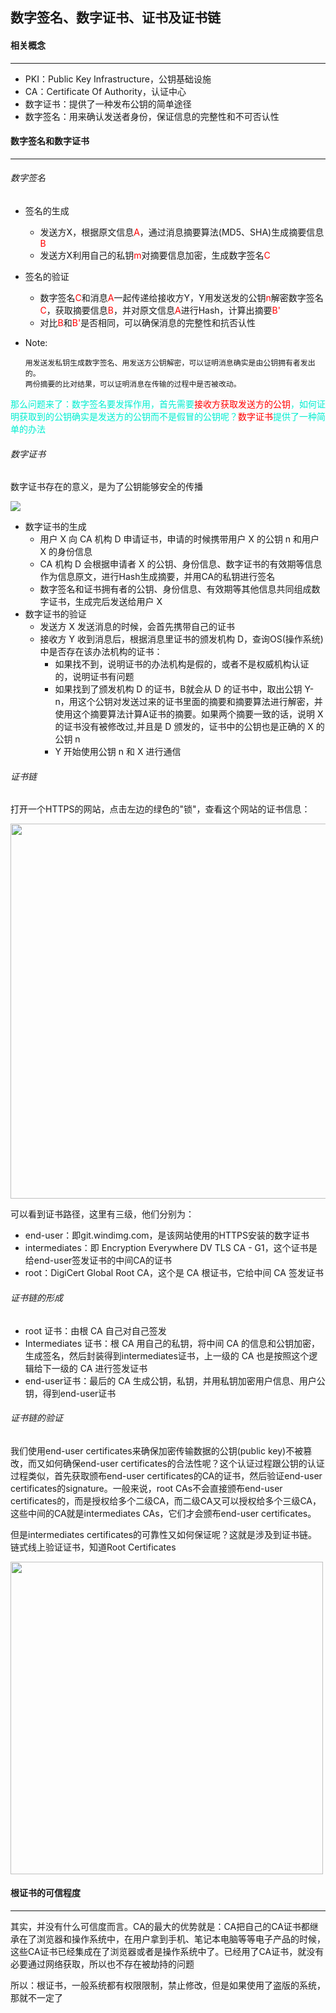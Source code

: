 ## 数字签名、数字证书、证书及证书链



#### 相关概念

-----

- PKI：Public Key Infrastructure，公钥基础设施
- CA：Certificate Of Authority，认证中心
- 数字证书：提供了一种发布公钥的简单途径
- 数字签名：用来确认发送者身份，保证信息的完整性和不可否认性



#### 数字签名和数字证书

----

###### 数字签名



- 签名的生成

  - 发送方X，根据原文信息<font color=red>A</font>，通过消息摘要算法(MD5、SHA)生成摘要信息<font color=red>B</font>
  - 发送方X利用自己的私钥<font color=red>m</font>对摘要信息加密，生成数字签名<font color=red>C</font>

- 签名的验证

  - 数字签名<font color=red>C</font>和消息<font color=red>A</font>一起传递给接收方Y，Y用发送发的公钥<font color=red>n</font>解密数字签名<font color=red>C</font>，获取摘要信息<font color=red>B</font>，并对原文信息<font color=red>A</font>进行Hash，计算出摘要<font color=red>B'</font>
  - 对比<font color=red>B</font>和<font color=red>B'</font>是否相同，可以确保消息的完整性和抗否认性

- Note:

  ```
  用发送发私钥生成数字签名、用发送方公钥解密，可以证明消息确实是由公钥拥有者发出的。
  两份摘要的比对结果，可以证明消息在传输的过程中是否被改动。
  ```

  

<font color=greed>那么问题来了：数字签名要发挥作用，首先需要<font color=red>接收方获取发送方的公钥</font>，如何证明获取到的公钥确实是发送方的公钥而不是假冒的公钥呢？<font color=red>数字证书</font>提供了一种简单的办法</font>



###### 数字证书

数字证书存在的意义，是为了公钥能够安全的传播

<img src="pic/11578322138.jpg">

- 数字证书的生成
  - 用户 X 向 CA 机构 D 申请证书，申请的时候携带用户 X 的公钥 n 和用户 X 的身份信息
  - CA 机构 D 会根据申请者 X 的公钥、身份信息、数字证书的有效期等信息作为信息原文，进行Hash生成摘要，并用CA的私钥进行签名
  - 数字签名和证书拥有者的公钥、身份信息、有效期等其他信息共同组成数字证书，生成完后发送给用户 X
- 数字证书的验证
  - 发送方 X 发送消息的时候，会首先携带自己的证书
  - 接收方 Y 收到消息后，根据消息里证书的颁发机构 D，查询OS(操作系统)中是否存在该办法机构的证书：
    - 如果找不到，说明证书的办法机构是假的，或者不是权威机构认证的，说明证书有问题
    - 如果找到了颁发机构 D 的证书，B就会从 D 的证书中，取出公钥 Y-n，用这个公钥对发送过来的证书里面的摘要和摘要算法进行解密，并使用这个摘要算法计算A证书的摘要。如果两个摘要一致的话，说明 X 的证书没有被修改过,并且是 D 颁发的，证书中的公钥也是正确的 X 的公钥 n
    - Y 开始使用公钥 n 和 X 进行通信



###### 证书链

打开一个HTTPS的网站，点击左边的绿色的"锁"，查看这个网站的证书信息：

<img src="pic/21578325109.jpg" width=600>

可以看到证书路径，这里有三级，他们分别为：

- end-user：即git.windimg.com，是该网站使用的HTTPS安装的数字证书
- intermediates：即 Encryption Everywhere DV TLS CA - G1，这个证书是给end-user签发证书的中间CA的证书
- root：DigiCert Global Root CA，这个是 CA 根证书，它给中间 CA 签发证书



###### 证书链的形成

- root 证书：由根 CA 自己对自己签发
- Intermediates 证书：根 CA 用自己的私钥，将中间 CA 的信息和公钥加密，生成签名，然后封装得到intermediates证书，上一级的 CA 也是按照这个逻辑给下一级的 CA 进行签发证书
- end-user证书：最后的 CA 生成公钥，私钥，并用私钥加密用户信息、用户公钥，得到end-user证书



###### 证书链的验证

我们使用end-user certificates来确保加密传输数据的公钥(public key)不被篡改，而又如何确保end-user certificates的合法性呢？这个认证过程跟公钥的认证过程类似，首先获取颁布end-user certificates的CA的证书，然后验证end-user certificates的signature。一般来说，root CAs不会直接颁布end-user certificates的，而是授权给多个二级CA，而二级CA又可以授权给多个三级CA，这些中间的CA就是intermediates CAs，它们才会颁布end-user certificates。

但是intermediates certificates的可靠性又如何保证呢？这就是涉及到证书链。链式线上验证证书，知道Root Certificates

<img src="pic/31578326323.jpg" width=500>



#### 根证书的可信程度

------

其实，并没有什么可信度而言。CA的最大的优势就是：CA把自己的CA证书都继承在了浏览器和操作系统中，在用户拿到手机、笔记本电脑等等电子产品的时候，这些CA证书已经集成在了浏览器或者是操作系统中了。已经用了CA证书，就没有必要通过网络获取，所以也不存在被劫持的问题

所以：根证书，一般系统都有权限限制，禁止修改，但是如果使用了盗版的系统，那就不一定了

